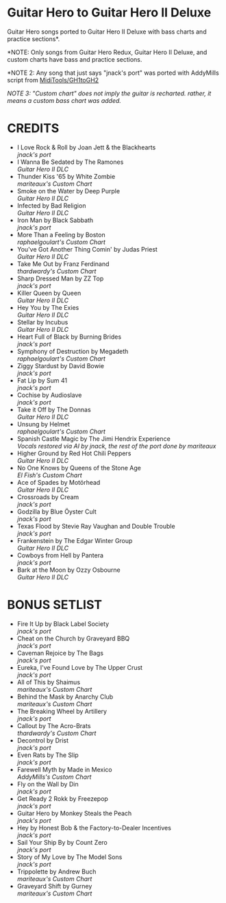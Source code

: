 # Guitar Hero to Guitar Hero II Deluxe
Guitar Hero songs ported to Guitar Hero II Deluxe with bass charts and practice sections*.<br>

*NOTE: Only songs from Guitar Hero Redux, Guitar Hero II Deluxe, and custom charts have bass and practice sections.

*NOTE 2: Any song that just says "jnack's port" was ported with AddyMills script from [MidiTools/GH1toGH2](https://github.com/AddyMills/MidiTools/blob/main/GH1toGH2/GH1_to_GH2.py)

*NOTE 3: "Custom chart" does not imply the guitar is recharted. rather, it means a custom bass chart was added.*

# CREDITS
* I Love Rock & Roll by Joan Jett & the Blackhearts<br>
*jnack's port*
* I Wanna Be Sedated by The Ramones<br>
*Guitar Hero II DLC*
* Thunder Kiss '65 by White Zombie<br>
*mariteaux's Custom Chart*
* Smoke on the Water by Deep Purple<br>
*Guitar Hero II DLC*
* Infected by Bad Religion<br>
*Guitar Hero II DLC*
* Iron Man by Black Sabbath<br>
*jnack's port*
* More Than a Feeling by Boston<br>
*raphaelgoulart's Custom Chart*
* You've Got Another Thing Comin' by Judas Priest<br>
*Guitar Hero II DLC*
* Take Me Out by Franz Ferdinand<br>
*thardwardy's Custom Chart*
* Sharp Dressed Man by ZZ Top<br>
*jnack's port*
* Killer Queen by Queen<br>
*Guitar Hero II DLC*
* Hey You by The Exies<br>
*Guitar Hero II DLC*
* Stellar by Incubus<br>
*Guitar Hero II DLC*
* Heart Full of Black by Burning Brides<br>
*jnack's port*
* Symphony of Destruction by Megadeth<br>
*raphaelgoulart's Custom Chart*
* Ziggy Stardust by David Bowie<br>
*jnack's port*
* Fat Lip by Sum 41<br>
*jnack's port*
* Cochise by Audioslave<br>
*jnack's port*
* Take it Off by The Donnas<br>
*Guitar Hero II DLC*
* Unsung by Helmet<br>
*raphaelgoulart's Custom Chart*
* Spanish Castle Magic by The Jimi Hendrix Experience<br>
*Vocals restored via AI by jnack, the rest of the port done by mariteaux*
* Higher Ground by Red Hot Chili Peppers<br>
*Guitar Hero II DLC*
* No One Knows by Queens of the Stone Age<br>
*El Fish's Custom Chart*
* Ace of Spades by Motörhead<br>
*Guitar Hero II DLC*
* Crossroads by Cream<br>
*jnack's port*
* Godzilla by Blue Öyster Cult<br>
*jnack's port*
* Texas Flood by Stevie Ray Vaughan and Double Trouble<br>
*jnack's port*
* Frankenstein by The Edgar Winter Group<br>
*Guitar Hero II DLC*
* Cowboys from Hell by Pantera<br>
*jnack's port*
* Bark at the Moon by Ozzy Osbourne<br>
*Guitar Hero II DLC*

# BONUS SETLIST
* Fire It Up by Black Label Society<br>
*jnack's port*
* Cheat on the Church by Graveyard BBQ<br>
*jnack's port*
* Caveman Rejoice by The Bags<br>
*jnack's port*
* Eureka, I've Found Love by The Upper Crust<br>
*jnack's port*
* All of This by Shaimus<br>
*mariteaux's Custom Chart*
* Behind the Mask by Anarchy Club<br>
*mariteaux's Custom Chart*
* The Breaking Wheel by Artillery<br>
*jnack's port*
* Callout by The Acro-Brats<br>
*thardwardy's Custom Chart*
* Decontrol by Drist<br>
*jnack's port*
* Even Rats by The Slip<br>
*jnack's port*
* Farewell Myth by Made in Mexico<br>
*AddyMills's Custom Chart*
* Fly on the Wall by Din<br>
*jnack's port*
* Get Ready 2 Rokk by Freezepop<br>
*jnack's port*
* Guitar Hero by Monkey Steals the Peach<br>
*jnack's port*
* Hey by Honest Bob & the Factory-to-Dealer Incentives<br>
*jnack's port*
* Sail Your Ship By by Count Zero<br>
*jnack's port*
* Story of My Love by The Model Sons<br>
*jnack's port*
* Trippolette by Andrew Buch<br>
*mariteaux's Custom Chart*
* Graveyard Shift by Gurney<br>
*mariteaux's Custom Chart*
